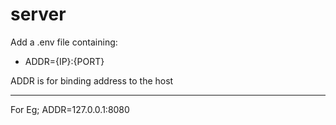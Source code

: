 # server
Add a .env file containing:
* ADDR={IP}:{PORT}

ADDR is for binding address to the host

***
For Eg;
ADDR=127.0.0.1:8080